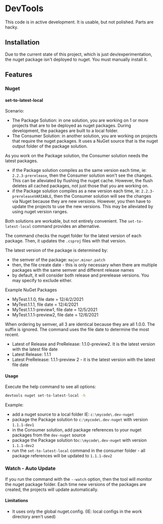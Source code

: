 # DevTools

This code is in active development. It is usable, but not polished. Parts are hacky.

## Installation

Due to the current state of this project, which is just dev/experimentation, the nuget package isn't deployed to nuget. You must manually install it.



## Features

### Nuget

#### set-to-latest-local

Scenario:

- The Package Solution: in one solution, you are working on 1 or more projects that are to be deployed as nuget packages. During development, the packages are built to a local folder.
- The Consumer Solution: in another solution, you are working on projects that require the nuget packages. It uses a NuGet source that is the nuget output folder of the package solution.

As you work on the Package solution, the Consumer solution needs the latest packages.

- if the Package solution compiles as the same version each time, ie: `2.2.3-prerelease`, then the Consumer solution won't see the changes. This can be alleviated by flushing the nuget cache. However, the flush deletes all cached packages, not just those that you are working on.
- if the Package solution compiles as a new version each time, ie: `2.2.3-prereleaseVARIABLE`, then the Consumer solution will see the changes via Nuget because they are new versions. However, you then have to update the projects to use the new versions. This may be alleviated by using nuget version ranges.

Both solutions are workable, but not entirely convenient. The `set-to-latest-local` command provides an alternative.

The command checks the nuget folder for the latest version of each package. Then, it updates the `.csproj` files with that version.

The latest version of the package is determined by:

- the semver of the package: `major.minor.patch`
- then, the file create date - this is only necessary when there are multiple packages with the same semver and different release names
- by default, it will consider both release and prerelease versions. You may specify to exclude either.

Example NuGet Packages

- MyTest.1.1.0, file date = 12/4/2/2021
- MyTest.1.1.1, file date = 12/4/2021
- MyTest.1.1.1-preview1, file date = 12/5/2021
- MyTest.1.1.1-preview2, file date = 12/6/2021

When ordering by semver, all 3 are identical because they are all 1.0.0. The suffix is ignored. The command uses the file date to determine the most recent.

- Latest of Release and PreRelease: 1.1.0-preview2. It is the latest version with the latest file date
- Latest Release: 1.1.1
- Latest PreRelease: 1.1.1-preview 2 - it is the latest version with the latest file date

#### Usage

Execute the help command to see all options:

```bash
devtools nuget set-to-latest-local -h
```

Example:

- add a nuget source to a local folder IE: `c:\mycode\.dev-nuget`
- package the Package solution to `c:\mycode\.dev-nuget` with version `1.1.1-dev1`
- in the Consumer solution, add package references to your nuget packages from the `dev-nuget` source
- package the Package solution to`c:\mycode\.dev-nuget` with version `1.1.1-dev2`
- run the `set-to-latest-local` command in the consumer folder - all package references will be updated to `1.1.1-dev2`

### Watch - Auto Update

If you run the command with the `--watch` option, then the tool will monitor the nuget package folder. Each time new versions of the packages are created, the projects will update automatically.

#### Limitations

- It uses only the global nuget.config. (IE: local configs in the work directory aren't used)


